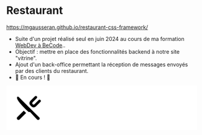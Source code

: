# Restaurant

https://mgausseran.github.io/restaurant-css-framework/

- Suite d'un projet réalisé seul en juin 2024 au cours de ma formation [WebDev à BeCode](https://becode.org/)..
- Objectif : mettre en place des fonctionnalités backend à notre site "vitrine".
- Ajout d'un back-office permettant la réception de messages envoyés par des clients du restaurant.
- :hammer: En cours ! :hammer:



![Nougaro](https://github.com/MGausseran/restaurant-css-framework/blob/main/images/logo-no-background.png)
